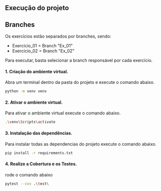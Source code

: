 ## Execução do projeto

## Branches
Os exercícios estão separados por branches, sendo:

- Exercício_01 = Branch "Ex_01"
- Exercício_02 = Branch "Ex_02"

Para executar, basta selecionar a branch responsável por cada exercício.


#### 1. Criação do ambiente virtual.
Abra um terminal dentro da pasta do projeto e execute o comando abaixo.
```bash
python -m venv venv
```

#### 2. Ativar o ambiente virtual.
Para ativar o ambiente virtual execute o comando abaixo.
```bash
.\venv\Scripts\activate
```

#### 3. Instalação das dependências.
Para instalar todas as dependencias do projeto execute o comando abaixo.
```bash
pip install -r requirements.txt
```

#### 4. Realize a Cobertura e os Testes.
rode o comando abaixo 
```bash
pytest --cov .\test\